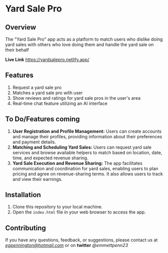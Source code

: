 # Yard Sale Pro

## Overview
The "Yard Sale Pro" app acts as a platform to match users who dislike doing yard sales with others who love doing them and handle the yard sale on their behalf

**Live Link** https://yardsalepro.netlify.app/

## Features
1. Request a yard sale pro
2. Matches a yard sale pro with user
3. Show reviews and ratings for yard sale pros in the user's area
4. Real-time chat feature utilizing an AI interface

## To Do/Features coming
1. **User Registration and Profile Management:** Users can create accounts and manage their profiles, providing information about their preferences and payment details.
2. **Matching and Scheduling Yard Sales:** Users can request yard sale services and browse available helpers to match based on location, date, time, and expected revenue sharing.
3. **Yard Sale Execution and Revenue Sharing:** The app facilitates communication and coordination for yard sales, enabling users to plan pricing and agree on revenue-sharing terms. It also allows users to track and view their earnings.

## Installation
1. Clone this repository to your local machine.
2. Open the `index.html` file in your web browser to access the app.

## Contributing
If you have any questions, feedback, or suggestions, please contact us at *egpennington@hotmail.com* or on **twitter** *@emmettpenn23*
